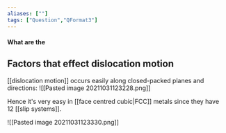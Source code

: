 ```yaml
---
aliases: [""]
tags: ["Question","QFormat3"]
---
```


#### What are the
## Factors that effect dislocation motion
[[dislocation motion]] occurs easily along closed-packed planes and directions:
![[Pasted image 20211031123228.png]]

Hence it's very easy in [[face centred cubic|FCC]] metals since they have 12 [[slip systems]].

![[Pasted image 20211031123330.png]]